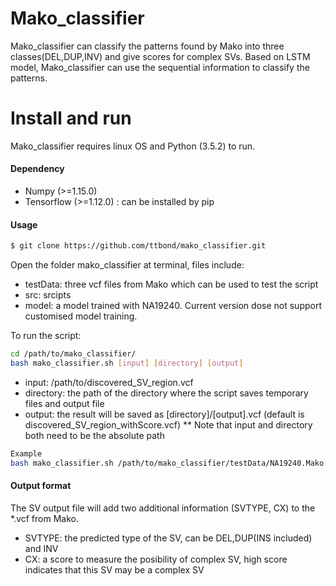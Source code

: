 # Mako_classifier
Mako_classifier can classify the patterns found by Mako into three classes(DEL,DUP,INV) and give scores for complex SVs. Based on LSTM model, Mako_classifier can use the sequential information to classify the patterns.

# Install and run

Mako_classifier requires linux OS and Python (3.5.2) to run.

#### Dependency
* Numpy (>=1.15.0)
* Tensorflow (>=1.12.0) : can be installed by pip

#### Usage
```sh
$ git clone https://github.com/ttbond/mako_classifier.git
```

Open the folder mako_classifier at terminal, files include:

* testData: three vcf files from Mako which can be used to test the script
* src: srcipts
* model: a model trained with NA19240. Current version dose not support customised model training.

To run the script:
```sh
cd /path/to/mako_classifier/
bash mako_classifier.sh [input] [directory] [output]
```
* input: /path/to/discovered_SV_region.vcf
* directory: the path of the directory where the script saves temporary files and output file
* output: the result will be saved as [directory]/[output].vcf (default is discovered_SV_region_withScore.vcf) 
** Note that input and directory both need to be the absolute path
``` sh
Example
bash mako_classifier.sh /path/to/mako_classifier/testData/NA19240.Mako.reproduce.vcf /path/to/work/directory NA19240
```

#### Output format
The SV output file will add two additional information (SVTYPE, CX) to the *.vcf from Mako.
* SVTYPE: the predicted type of the SV, can be DEL,DUP(INS included) and INV
* CX: a score to measure the posibility of complex SV, high score indicates that this SV may be a complex SV


